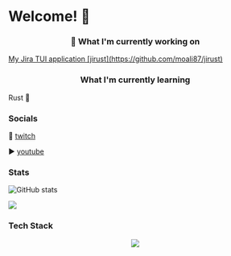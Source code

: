 # Welcome! 👋
<h3 align="center">🔭 What I'm currently working on </h3>
<a href url="https://github.com/moali87/jirust"> My Jira TUI application [jirust](https://github.com/moali87/jirust)</a>

<h3 align="center">What I'm currently learning </h3>
Rust 🦀

### Socials
🎥 [twitch](https://www.twitch.tv/mo_ali141)

▶️ [youtube](https://www.youtube.com/@codingmeltdown)

### Stats
![GitHub stats](https://github-readme-stats.vercel.app/api?username=moali87&show_icons=true&theme=radical)

<img src="https://github-readme-stats.vercel.app/api/top-langs/?username=moali87&hide=[python]&&theme=dark#gh-dark-mode-only&show_icons=true"/>

### Tech Stack
<p align="center">
  <a href="https://skillicons.dev">
    <img src="https://skillicons.dev/icons?i=aws,bash,cloudflare,firebase,gcp,git,github,githubactions,gitlab,go,grafana,js,jest,jquery,kubernetes,linux,mysql,neovim,vim,postgres,postman,py,ruby,rust,ts" />
  </a>
</p>


<!--
**moali87/moali87** is a ✨ _special_ ✨ repository because its `README.md` (this file) appears on your GitHub profile.

Here are some ideas to get you started:

- 🔭 I’m currently working on ...
- 🌱 I’m currently learning ...
- 👯 I’m looking to collaborate on ...
- 🤔 I’m looking for help with ...
- 💬 Ask me about ...
- 📫 How to reach me: ...
- 😄 Pronouns: ...
- ⚡ Fun fact: ...
-->
